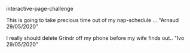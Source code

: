 
interactive-page-challenge

This is going to take precious time out of my nap-schedule ... "Arnaud 29/05/2020"

I really should delete Grindr off my phone before my wife finds out.. "Ivo 29/05/2020"
